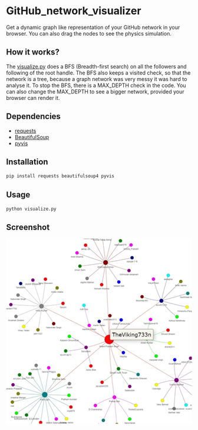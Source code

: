 # GitHub_network_visualizer
Get a dynamic graph like representation of your GitHub network in your browser. You can also drag the nodes to see the physics simulation.

## How it works?
The [visualize.py](/visualize.py?raw=true) does a BFS (Breadth-first search) on all the followers and following of the root handle. The BFS also keeps a visited check, so that the network is a tree, because a graph network was very messy it was hard to analyse it. To stop the BFS, there is a MAX_DEPTH check in the code. You can also change the MAX_DEPTH to see a bigger network, provided your browser can render it.

## Dependencies
- [requests](https://pypi.org/project/requests/)
- [BeautifulSoup](https://pypi.org/project/beautifulsoup4/)
- [pyvis](https://pypi.org/project/pyvis/)

## Installation
```sh
pip install requests beautifulsoup4 pyvis
```

## Usage
```sh
python visualize.py
```
## Screenshot
![Alt text](/Screenshot.jpg?raw=true)
